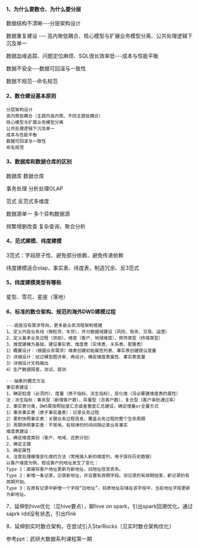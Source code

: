 #### 1、为什么要数仓、为什么要分层

数据结构不清晰---分层架构设计

数据重复建设 --- 高内聚低耦合、核心模型与扩展业务模型分离、公共处理逻辑下沉及单一

数据血缘追踪、问题定位麻烦、SQL很长效率低---成本与性能平衡

数据不安全---数据可回滚与一致性

数据不规范--命名规范

#### 2、数仓建设基本原则

~~~
分层架构设计
高内聚低耦合（主题内高内聚、不同主题低耦合）
核心模型与扩展业务模型分离
公共处理逻辑下沉及单一
成本与性能平衡
数据可回滚与一致性
命名规范
~~~

#### 3、数据库和数据仓库的区别

数据库	数据仓库

事务处理	分析处理OLAP

范式		反范式多维度

数据源单一		多个异构数据源

频繁增删改查		复杂查询，聚合分析

#### 4、范式建模、纬度建模

3范式：字段原子性、避免部分依赖、避免传递依赖

纬度建模适合olap，事实表、纬度表，制造冗余、反3范式

#### 5、纬度建模类型有哪些

星型、雪花、星座（落地）

#### 6、标准的数仓架构、规范的海外DWD建模过程

~~~
---底座没有需求导向，更多是业务流程架构搭建
1、定义内容业务线（微粒贷、车贷），并分数据域建设（风险、账务、交易、运营）
2、定义基本业务过程（贷前）、维度（客户、地域维度）、修饰类型（终端类型）
3、维度建模为基础，建设事实表、维度表（实体表、关系表、配置表）
1）概要设计：（根据业务需求）维表创建初始属性列表、事实表创建提议度量
2）详细设计：经过模型图评审、再设计，确定维度表属性、事实表度量
3）详细设计文档输出
4）生产数据探查，测试，提测

---抽象的概念方法
事实表建设：
1、确定粒度（必须的）、度量（原子指标、派生指标）、变化维（没必要建维度表的属性）
注：派生指标：事务型（新增客户数）、存量型（总客户数）、复合型（客户审批通过率）
2、事实表分类，DWS需按照轻度汇总或者重度汇总建设，确定增量or全量方式
1）事务事实表（原子事实基表）：记录业务过程
2）累积快照事实表：关键业务过程信息，覆盖业务过程的整个生命周期
3）周期快照事实表：不常用，有规律的时间间隔记录业务事实
维度表建设：
1、确定维度类别（客户、地域、还款计划）
2、确定主键
3、确定属性
4、注意处理缓慢变化维的方法（常用插入新的维度列，用于保存历史数据）
以客户维度为例，假设客户的地址发生了变化：
Type 1：直接将客户地址更新为新地址，旧地址信息丢失。
Type 2：新增一条记录，记录新地址，并设置有效期字段。旧记录的有效期结束，新记录的有效期开始。
Type 3：在原有记录中新增一个字段“旧地址”，将原地址存储在该字段中，当前地址字段更新为新地址。
~~~

7、延伸到hive优化（见hive要点），聊hive on spark，引出spark回溯优化。通过saprk rdd没有状态，引出flink

8、延伸到实时数仓架构，在尝试引入StarRocks（见实时数仓架构优化）





参考ppt：武研大数据系列课程第一期